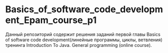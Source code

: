 # Basics_of_software_code_development_Epam_course_p1

Данный репозиторий содержит решения заданий первой главы Basics of software code development(линейные программы, циклы, ветвления)
тренинга Introduction To Java. General programming (online course).
